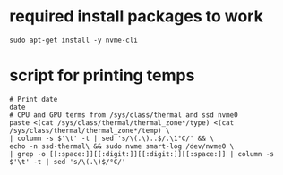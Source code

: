 # required install packages to work
```
sudo apt-get install -y nvme-cli
```

# script for printing temps
```
# Print date
date
# CPU and GPU terms from /sys/class/thermal and ssd nvme0
paste <(cat /sys/class/thermal/thermal_zone*/type) <(cat /sys/class/thermal/thermal_zone*/temp) \
| column -s $'\t' -t | sed 's/\(.\)..$/.\1°C/' && \
echo -n ssd-thermal\ && sudo nvme smart-log /dev/nvme0 \
| grep -o [[:space:]][[:digit:]][[:digit:]][[:space:]] | column -s $'\t' -t | sed 's/\(.\)$/°C/'
```
